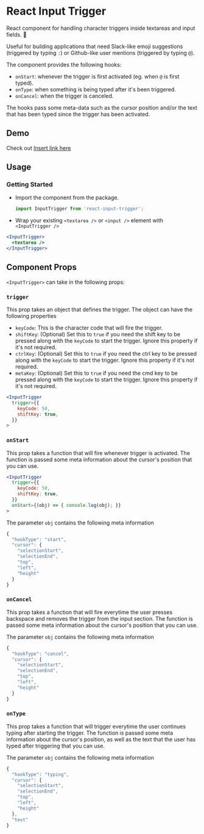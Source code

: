 # React Input Trigger

React component for handling character triggers inside textareas and input fields. 🐼

Useful for building applications that need Slack-like emoji suggestions (triggered by typing `:`) or Github-like user mentions (triggered by typing `@`).

The component provides the following hooks:

* `onStart`: whenever the trigger is first activated (eg. when `@` is first typed).
* `onType`: when something is being typed after it's been triggered.
* `onCancel`: when the trigger is canceled.

The hooks pass some meta-data such as the cursor position and/or the text that has been typed since the trigger has been activated.

## Demo

Check out [Insert link here]()

## Usage

### Getting Started

* Import the component from the package.

  ```js
  import InputTrigger from 'react-input-trigger';
  ```

* Wrap your existing `<textarea />` or `<input />` element with `<InputTrigger />`

```jsx
<InputTrigger>
  <textarea />
</InputTrigger>
```

## Component Props

`<InputTrigger>` can take in the following props:

### `trigger`

This prop takes an object that defines the trigger. The object can have the following properties

* `keyCode`: This is the character code that will fire the trigger.
* `shiftKey`: (Optional) Set this to `true` if you need the shift key to be pressed along with the `keyCode` to start the trigger. Ignore this property if it's not required.
* `ctrlKey`: (Optional) Set this to `true` if you need the ctrl key to be pressed along with the `keyCode` to start the trigger. Ignore this property if it's not required.
* `metaKey`: (Optional) Set this to `true` if you need the cmd key to be pressed along with the `keyCode` to start the trigger. Ignore this property if it's not required.

```jsx
<InputTrigger
  trigger={{
    keyCode: 50,
    shiftKey: true,
  }}
>
```

### `onStart`

This prop takes a function that will fire whenever trigger is activated. The function is passed some meta information about the cursor's position that you can use.

```jsx
<InputTrigger
  trigger={{
    keyCode: 50,
    shiftKey: true,
  }}
  onStart={(obj) => { console.log(obj); }}
>
```

The parameter `obj` contains the following meta information

```js
{
  "hookType": "start",
  "cursor": {
    "selectionStart",
    "selectionEnd",
    "top",
    "left",
    "height"
  }
}
```

### `onCancel`

This prop takes a function that will fire everytime the user presses backspace and removes the trigger from the input section. The function is passed some meta information about the cursor's position that you can use.

The parameter `obj` contains the following meta information

```js
{
  "hookType": "cancel",
  "cursor": {
    "selectionStart",
    "selectionEnd",
    "top",
    "left",
    "height"
  }
}
```

### `onType`

This prop takes a function that will trigger everytime the user continues typing after starting the trigger. The function is passed some meta information about the cursor's position, as well as the text that the user has typed after triggering that you can use.

The parameter `obj` contains the following meta information

```js
{
  "hookType": "typing",
  "cursor": {
    "selectionStart",
    "selectionEnd",
    "top",
    "left",
    "height"
  },
  "text"
}
```
